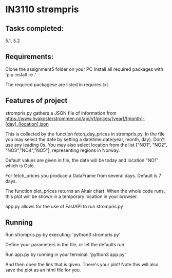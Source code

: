 # IN3110 strømpris

## Tasks completed: 
5.1, 5.2

## Requirements:
Clone the assignment5 folder on your PC
Install all required packages with 'pip install -e .'

The required packagese are listed in requires.txt

## Features of project

strompris.py gathers a JSON file of information from https://www.hvakosterstrommen.no/api/v1/prices/[year]/[month]-[day]_[location].json

This is collected by the function fetch_day_prices in strompris.py.
In the file you may select the date by setting a datetime.date(year, month, day). Don't use any leading 0s.
You may also select location from the list ["NO1", "NO2", "NO3","NO4","NO5"], representing regions in Norway.

Default values are given in file, the date will be today and location "NO1" which is Oslo.

For fetch_prices you produce a DataFrame from several days. Default is 7 days. 

The function plot_prices returns an Altair chart. When the whole code runs, this plot will be shown in a temporary location in your browser. 

app.py allows for the use of FastAPI to run strompris.py

## Running
Run strompris.py by executing:
'python3 strompris.py'

Define your parameters in the file, or let the defaults run.


Run app.py by running in your terminal:
'python3 app.py'

And then open the link that is given. There's your plot!
Note this will also save the plot as an html file for you.



